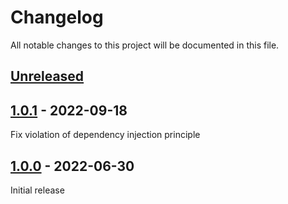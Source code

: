 # Changelog

All notable changes to this project will be documented in this file.

## [Unreleased]

## [1.0.1] - 2022-09-18

Fix violation of dependency injection principle

## [1.0.0] - 2022-06-30

Initial release

[Unreleased]: https://github.com/nephosolutions/terraform-module-template/compare/v1.0.1...HEAD
[1.0.1]: https://github.com/nephosolutions/terraform-module-template/releases/tag/v1.0.1
[1.0.0]: https://github.com/nephosolutions/terraform-module-template/releases/tag/v1.0.0
